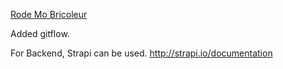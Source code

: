 
<a href="http://technopreneur.ncb.mu/English/Idea%20Competition/Award%20Ceremony%20of%20the%20ICT%20Innovative%20Business%20IDEA%20Competition/Pages/default.aspx">Rode Mo Bricoleur</a>


Added gitflow.

For Backend, Strapi can be used.
http://strapi.io/documentation
